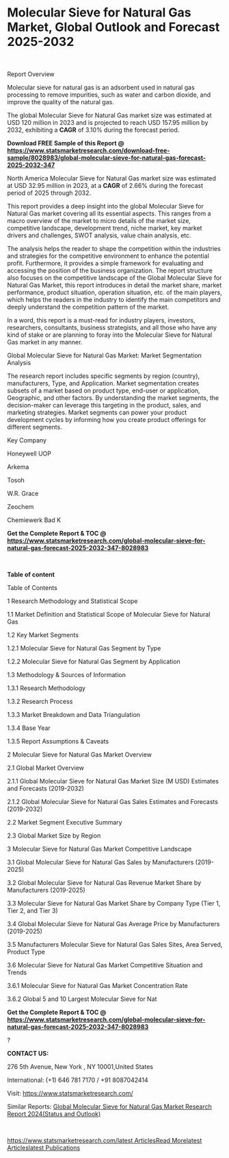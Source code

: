 <h1>Molecular Sieve for Natural Gas Market, Global Outlook and Forecast 2025-2032</h1><br/><p>Report Overview</p>
 
 
 
 <p>Molecular sieve for natural gas is an adsorbent used in natural gas processing to remove impurities, such as water and carbon dioxide, and improve the quality of the natural gas.</p>
 
 
 
 <p>The global Molecular Sieve for Natural Gas market size was estimated at USD 120 million in 2023 and is projected to reach USD 157.95 million by 2032, exhibiting a <strong>CAGR</strong> of 3.10% during the forecast period.</p>
 
 
 
 <p><strong>Download FREE Sample of this Report @ <a href="https://www.statsmarketresearch.com/download-free-sample/8028983/global-molecular-sieve-for-natural-gas-forecast-2025-2032-347">https://www.statsmarketresearch.com/download-free-sample/8028983/global-molecular-sieve-for-natural-gas-forecast-2025-2032-347</a></strong></p>
 
 
 
 <p>North America Molecular Sieve for Natural Gas market size was estimated at USD 32.95 million in 2023, at a <strong>CAGR</strong> of 2.66% during the forecast period of 2025 through 2032.</p>
 
 
 
 <p>This report provides a deep insight into the global Molecular Sieve for Natural Gas market covering all its essential aspects. This ranges from a macro overview of the market to micro details of the market size, competitive landscape, development trend, niche market, key market drivers and challenges, SWOT analysis, value chain analysis, etc.</p>
 
 
 
 <p>The analysis helps the reader to shape the competition within the industries and strategies for the competitive environment to enhance the potential profit. Furthermore, it provides a simple framework for evaluating and accessing the position of the business organization. The report structure also focuses on the competitive landscape of the Global Molecular Sieve for Natural Gas Market, this report introduces in detail the market share, market performance, product situation, operation situation, etc. of the main players, which helps the readers in the industry to identify the main competitors and deeply understand the competition pattern of the market.</p>
 
 
 
 <p>In a word, this report is a must-read for industry players, investors, researchers, consultants, business strategists, and all those who have any kind of stake or are planning to foray into the Molecular Sieve for Natural Gas market in any manner.</p>
 
 
 
 <p>Global Molecular Sieve for Natural Gas Market: Market Segmentation Analysis</p>
 
 
 
 <p>The research report includes specific segments by region (country), manufacturers, Type, and Application. Market segmentation creates subsets of a market based on product type, end-user or application, Geographic, and other factors. By understanding the market segments, the decision-maker can leverage this targeting in the product, sales, and marketing strategies. Market segments can power your product development cycles by informing how you create product offerings for different segments.</p>
 
 
 
 <p>Key Company</p>
 
 
 
 <p>Honeywell UOP</p>
 
 
 
 <p>Arkema</p>
 
 
 
 <p>Tosoh</p>
 
 
 
 <p>W.R. Grace</p>
 
 
 
 <p>Zeochem</p>
 
 
 
 <p>Chemiewerk Bad K</p>
 
 
 
 <div><b>Get the Complete Report & TOC @ <a href="https://www.statsmarketresearch.com/global-molecular-sieve-for-natural-gas-forecast-2025-2032-347-8028983">https://www.statsmarketresearch.com/global-molecular-sieve-for-natural-gas-forecast-2025-2032-347-8028983</a></b></div>
 
 
 
 <p><br />
 
 <b>Table of content</b></p>
 
 
 
 <p>Table of Contents<br />
 
 1 Research Methodology and Statistical Scope<br />
 
 1.1 Market Definition and Statistical Scope of Molecular Sieve for Natural Gas<br />
 
 1.2 Key Market Segments<br />
 
 1.2.1 Molecular Sieve for Natural Gas Segment by Type<br />
 
 1.2.2 Molecular Sieve for Natural Gas Segment by Application<br />
 
 1.3 Methodology & Sources of Information<br />
 
 1.3.1 Research Methodology<br />
 
 1.3.2 Research Process<br />
 
 1.3.3 Market Breakdown and Data Triangulation<br />
 
 1.3.4 Base Year<br />
 
 1.3.5 Report Assumptions & Caveats<br />
 
 2 Molecular Sieve for Natural Gas Market Overview<br />
 
 2.1 Global Market Overview<br />
 
 2.1.1 Global Molecular Sieve for Natural Gas Market Size (M USD) Estimates and Forecasts (2019-2032)<br />
 
 2.1.2 Global Molecular Sieve for Natural Gas Sales Estimates and Forecasts (2019-2032)<br />
 
 2.2 Market Segment Executive Summary<br />
 
 2.3 Global Market Size by Region<br />
 
 3 Molecular Sieve for Natural Gas Market Competitive Landscape<br />
 
 3.1 Global Molecular Sieve for Natural Gas Sales by Manufacturers (2019-2025)<br />
 
 3.2 Global Molecular Sieve for Natural Gas Revenue Market Share by Manufacturers (2019-2025)<br />
 
 3.3 Molecular Sieve for Natural Gas Market Share by Company Type (Tier 1, Tier 2, and Tier 3)<br />
 
 3.4 Global Molecular Sieve for Natural Gas Average Price by Manufacturers (2019-2025)<br />
 
 3.5 Manufacturers Molecular Sieve for Natural Gas Sales Sites, Area Served, Product Type<br />
 
 3.6 Molecular Sieve for Natural Gas Market Competitive Situation and Trends<br />
 
 3.6.1 Molecular Sieve for Natural Gas Market Concentration Rate<br />
 
 3.6.2 Global 5 and 10 Largest Molecular Sieve for Nat</p>
 
 
 
 <div><b>Get the Complete Report & TOC @ <a href="https://www.statsmarketresearch.com/global-molecular-sieve-for-natural-gas-forecast-2025-2032-347-8028983">https://www.statsmarketresearch.com/global-molecular-sieve-for-natural-gas-forecast-2025-2032-347-8028983</a></b></div>
 
 
 
 <p>? </p>
 
 
 
 <p><b>CONTACT US:</b><br />
 
 276 5th Avenue, New York , NY 10001,United States<br />
 
 International: (+1) 646 781 7170 / +91 8087042414<br />
 
 Visit: <a href="https://www.statsmarketresearch.com/">https://www.statsmarketresearch.com/</a><br />
 
 Similar Reports: <a href="https://www.statsmarketresearch.com/global-molecular-sieve-for-natural-gas-forecast-2025-2032-347-8028983">Global Molecular Sieve for Natural Gas Market Research Report 2024(Status and Outlook)</a><br />
 
 <br />
 
 <a href="https://gyeongbokgung.com">https://www.statsmarketresearch.com/</a><a href="https://hallyeomaritime.com">latest Articles</a><a href="https://jingwansa.com">Read More</a><a href="https://nguoiviet.jp/">latest Articles</a><a href="https://www.intelmarketresearch.com/">latest Publications</a></p>